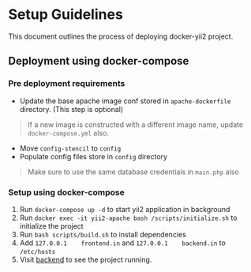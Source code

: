 
# Setup Guidelines

This document outlines the process of deploying docker-yii2 project.

## Deployment using docker-compose

### Pre deployment requirements

- Update the base apache image conf stored in `apache-dockerfile` directory. (This step is optional)
> If a new image is constructed with a different image name, update `docker-compose.yml` also.
- Move `config-stencil` to `config`
- Populate config files store in `config` directory
> Make sure to use the same database credentials in `main.php` also

### Setup using docker-compose

1. Run `docker-compose up -d` to start yii2 application in background
2. Run `docker exec -it yii2-apache bash /scripts/initialize.sh` to initialize the project
3. Run `bash scripts/build.sh` to install dependencies
4. Add `127.0.0.1    frontend.in` and `127.0.0.1    backend.in`  to `/etc/hosts`
5. Visit [backend](http://backend.in:8088) to see the project running.
